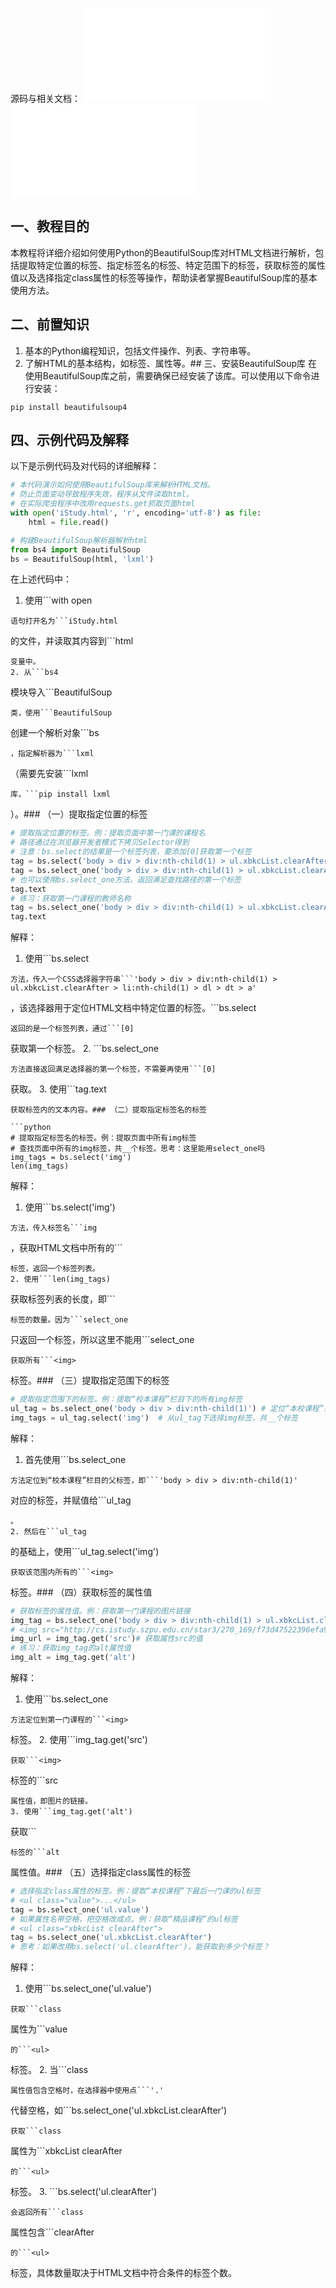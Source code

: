 源码与相关文档：
![2. BeautifulSoup语法例程-iStudy-课堂练习.py](./使用BeautifulSoup库解析HTML文档.assert/1746935962281-3d55e250-984a-4d78-b630-b445bb351a90.py)
![iStudy.html](./使用BeautifulSoup库解析HTML文档.assert/1746935962450-a03b53ee-0cd8-427c-9933-6b13a31d36a2.html)

## 一、教程目的
本教程将详细介绍如何使用Python的BeautifulSoup库对HTML文档进行解析，包括提取特定位置的标签、指定标签名的标签、特定范围下的标签，获取标签的属性值以及选择指定class属性的标签等操作，帮助读者掌握BeautifulSoup库的基本使用方法。
## 二、前置知识

1. 基本的Python编程知识，包括文件操作、列表、字符串等。
2. 了解HTML的基本结构，如标签、属性等。## 三、安装BeautifulSoup库
在使用BeautifulSoup库之前，需要确保已经安装了该库。可以使用以下命令进行安装：

```plain
pip install beautifulsoup4
```
## 四、示例代码及解释
以下是示例代码及对代码的详细解释：

```python
# 本代码演示如何使用BeautifulSoup库来解析HTML文档。
# 防止页面变动导致程序失效，程序从文件读取html。
# 在实际爬虫程序中改用requests.get抓取页面html
with open('iStudy.html', 'r', encoding='utf-8') as file:
    html = file.read()

# 构建BeautifulSoup解析器解析html
from bs4 import BeautifulSoup
bs = BeautifulSoup(html, 'lxml')
```
在上述代码中：

1. 使用```with open
```
语句打开名为```iStudy.html
```
的文件，并读取其内容到```html
```
变量中。
2. 从```bs4
```
模块导入```BeautifulSoup
```
类，使用```BeautifulSoup
```
创建一个解析对象```bs
```
，指定解析器为```lxml
```
（需要先安装```lxml
```
库，```pip install lxml
```
）。### （一）提取指定位置的标签

```python
# 提取指定位置的标签。例：提取页面中第一门课的课程名
# 路径通过在浏览器开发者模式下拷贝Selector得到
# 注意：bs.select的结果是一个标签列表，要添加[0]获取第一个标签
tag = bs.select('body > div > div:nth-child(1) > ul.xbkcList.clearAfter > li:nth-child(1) > dl > dt > a')[0]
tag = bs.select_one('body > div > div:nth-child(1) > ul.xbkcList.clearAfter > li:nth-child(1) > dl > dt > a')
# 也可以使用bs.select_one方法，返回满足查找路径的第一个标签
tag.text
# 练习：获取第一门课程的教师名称
tag = bs.select_one('body > div > div:nth-child(1) > ul.xbkcList.clearAfter > li:nth-child(1) > dl > dt > a')
tag.text
```
解释：

1. 使用```bs.select
```
方法，传入一个CSS选择器字符串```'body > div > div:nth-child(1) > ul.xbkcList.clearAfter > li:nth-child(1) > dl > dt > a'
```
，该选择器用于定位HTML文档中特定位置的标签。```bs.select
```
返回的是一个标签列表，通过```[0]
```
获取第一个标签。
2. ```bs.select_one
```
方法直接返回满足选择器的第一个标签，不需要再使用```[0]
```
获取。
3. 使用```tag.text
```
获取标签内的文本内容。### （二）提取指定标签名的标签

```python
# 提取指定标签名的标签。例：提取页面中所有img标签
# 查找页面中所有的img标签，共__个标签。思考：这里能用select_one吗
img_tags = bs.select('img')
len(img_tags)
```
解释：

1. 使用```bs.select('img')
```
方法，传入标签名```img
```
，获取HTML文档中所有的```<img>
```
标签，返回一个标签列表。
2. 使用```len(img_tags)
```
获取标签列表的长度，即```<img>
```
标签的数量。因为```select_one
```
只返回一个标签，所以这里不能用```select_one
```
获取所有```<img>
```
标签。### （三）提取指定范围下的标签

```python
# 提取指定范围下的标签。例：提取“校本课程”栏目下的所有img标签
ul_tag = bs.select_one('body > div > div:nth-child(1)') # 定位“本校课程”范围的父标签
img_tags = ul_tag.select('img')  # 从ul_tag下选择img标签，共__个标签
```
解释：

1. 首先使用```bs.select_one
```
方法定位到“校本课程”栏目的父标签，即```'body > div > div:nth-child(1)'
```
对应的标签，并赋值给```ul_tag
```
。
2. 然后在```ul_tag
```
的基础上，使用```ul_tag.select('img')
```
获取该范围内所有的```<img>
```
标签。### （四）获取标签的属性值

```python
# 获取标签的属性值。例：获取第一门课程的图片链接
img_tag = bs.select_one('body > div > div:nth-child(1) > ul.xbkcList.clearAfter > li:nth-child(1) > a > img')
# <img src="http://cs.istudy.szpu.edu.cn/star3/270_169/f73d47522396efa9b530fe32e4d5b7ad.png" alt="跨境电商大数据统计与分析">
img_url = img_tag.get('src')# 获取属性src的值
# 练习：获取img_tag的alt属性值
img_alt = img_tag.get('alt')
```
解释：

1. 使用```bs.select_one
```
方法定位到第一门课程的```<img>
```
标签。
2. 使用```img_tag.get('src')
```
获取```<img>
```
标签的```src
```
属性值，即图片的链接。
3. 使用```img_tag.get('alt')
```
获取```<img>
```
标签的```alt
```
属性值。### （五）选择指定class属性的标签

```python
# 选择指定class属性的标签。例：提取“本校课程”下最后一门课的ul标签
# <ul class="value">...</ul>
tag = bs.select_one('ul.value')
# 如果属性名带空格，把空格改成点。例：获取“精品课程”的ul标签
# <ul class="xbkcList clearAfter">
tag = bs.select_one('ul.xbkcList.clearAfter')
# 思考：如果改用bs.select('ul.clearAfter')，能获取到多少个标签？
```
解释：

1. 使用```bs.select_one('ul.value')
```
获取```class
```
属性为```value
```
的```<ul>
```
标签。
2. 当```class
```
属性值包含空格时，在选择器中使用点```'.'
```
代替空格，如```bs.select_one('ul.xbkcList.clearAfter')
```
获取```class
```
属性为```xbkcList clearAfter
```
的```<ul>
```
标签。
3. ```bs.select('ul.clearAfter')
```
会返回所有```class
```
属性包含```clearAfter
```
的```<ul>
```
标签，具体数量取决于HTML文档中符合条件的标签个数。

